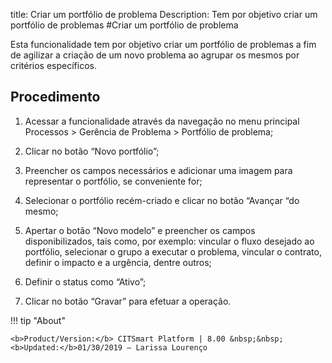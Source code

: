 title: Criar um portfólio de problema
Description: Tem por objetivo criar um portfólio de problemas
#Criar um portfólio de problema


Esta funcionalidade tem por objetivo criar um portfólio de problemas a fim de agilizar a criação
de um novo problema ao agrupar os mesmos por critérios específicos.

Procedimento
------------

1.  Acessar a funcionalidade através da navegação no menu principal Processos \>
    Gerência de Problema \> Portfólio de problema;

2.  Clicar no botão “Novo portfólio”;

3.  Preencher os campos necessários e adicionar uma imagem para representar o
    portfólio, se conveniente for;

4.  Selecionar o portfólio recém-criado e clicar no botão “Avançar “do mesmo;

5.  Apertar o botão “Novo modelo” e preencher os campos disponibilizados, tais
    como, por exemplo: vincular o fluxo desejado ao portfólio, selecionar o
    grupo a executar o problema, vincular o contrato, definir o impacto e a
    urgência, dentre outros;

6.  Definir o status como “Ativo”;

7.  Clicar no botão “Gravar” para efetuar a operação.  

!!! tip "About"

    <b>Product/Version:</b> CITSmart Platform | 8.00 &nbsp;&nbsp;
    <b>Updated:</b>01/30/2019 – Larissa Lourenço
